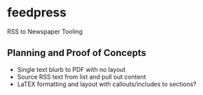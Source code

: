 # feedpress
RSS to Newspaper Tooling

## Planning and Proof of Concepts
- Single text blurb to PDF with no layout
- Source RSS text from list and pull out content
- LaTEX formatting and layout with callouts/includes to sections?
